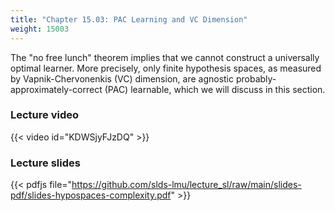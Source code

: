 ```yaml
---
title: "Chapter 15.03: PAC Learning and VC Dimension"
weight: 15003
---
```

The "no free lunch" theorem implies that we cannot construct a universally optimal learner. More precisely, only finite hypothesis spaces, as measured by Vapnik-Chervonenkis (VC) dimension, are agnostic probably-approximately-correct (PAC) learnable, which we will discuss in this section.

<!--more-->

### Lecture video

{{< video id="KDWSjyFJzDQ" >}}

### Lecture slides

{{< pdfjs file="https://github.com/slds-lmu/lecture_sl/raw/main/slides-pdf/slides-hypospaces-complexity.pdf" >}}
